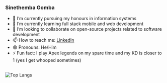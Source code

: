 
### Sinethemba Gomba
- 🔭 I’m currently pursuing my honours in information systems
- 🌱 I’m currently learning full stack mobile and web development
- 👯 I’m looking to collaborate on open-source projects related to software development
- 📫 How to reach me: [LinkedIn](https://www.linkedin.com/in/sinethemba-gomba-747bb11a1/)
- 😄 Pronouns: He/Him
- ⚡ Fun fact: I play Apex legends on my spare time and my KD is closer to 1 (yes I get whooped sometimes)
##

  
  
![Top Langs](https://github-readme-stats.vercel.app/api/top-langs/?username=sne225&layout=compact)


